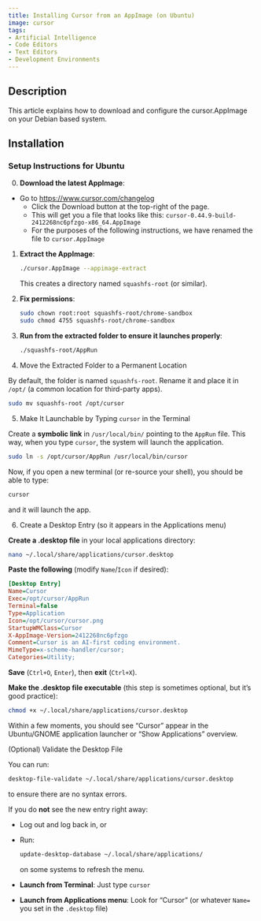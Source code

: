 ```yaml
---
title: Installing Cursor from an AppImage (on Ubuntu)
image: cursor
tags:
- Artificial Intelligence
- Code Editors
- Text Editors
- Development Environments
---
```

## Description

This article explains how to download and configure the cursor.AppImage on your Debian based system.

## Installation

### Setup Instructions for Ubuntu

0. **Download the latest AppImage**:
- Go to https://www.cursor.com/changelog
  - Click the Download button at the top-right of the page.
  - This will get you a file that looks like this: `cursor-0.44.9-build-2412268nc6pfzgo-x86_64.AppImage`
  - For the purposes of the following instructions, we have renamed the file to `cursor.AppImage`

1. **Extract the AppImage**:
   ```bash
   ./cursor.AppImage --appimage-extract
   ```
   This creates a directory named `squashfs-root` (or similar).

2. **Fix permissions**:
   ```bash
   sudo chown root:root squashfs-root/chrome-sandbox
   sudo chmod 4755 squashfs-root/chrome-sandbox
   ```

3. **Run from the extracted folder to ensure it launches properly**:
   ```bash
   ./squashfs-root/AppRun
   ```

4. Move the Extracted Folder to a Permanent Location

By default, the folder is named `squashfs-root`. Rename it and place it in `/opt/` (a common location for third-party apps).

```bash
sudo mv squashfs-root /opt/cursor
```
5. Make It Launchable by Typing `cursor` in the Terminal

Create a **symbolic link** in `/usr/local/bin/` pointing to the `AppRun` file. This way, when you type `cursor`, the system will launch the application.

```bash
sudo ln -s /opt/cursor/AppRun /usr/local/bin/cursor
```

Now, if you open a new terminal (or re-source your shell), you should be able to type:
```bash
cursor
```
and it will launch the app.

6. Create a Desktop Entry (so it appears in the Applications menu)

**Create a .desktop file** in your local applications directory:
   ```bash
   nano ~/.local/share/applications/cursor.desktop
   ```
**Paste the following** (modify `Name`/`Icon` if desired):

```ini
[Desktop Entry]
Name=Cursor
Exec=/opt/cursor/AppRun
Terminal=false
Type=Application
Icon=/opt/cursor/cursor.png
StartupWMClass=Cursor
X-AppImage-Version=2412268nc6pfzgo
Comment=Cursor is an AI-first coding environment.
MimeType=x-scheme-handler/cursor;
Categories=Utility;
```
**Save** (`Ctrl+O`, `Enter`), then **exit** (`Ctrl+X`).

**Make the .desktop file executable** (this step is sometimes optional, but it’s good practice):
   ```bash
   chmod +x ~/.local/share/applications/cursor.desktop
   ```

Within a few moments, you should see “Cursor” appear in the Ubuntu/GNOME application launcher or “Show Applications” overview.

(Optional) Validate the Desktop File

You can run:
```bash
desktop-file-validate ~/.local/share/applications/cursor.desktop
```
to ensure there are no syntax errors.

If you do **not** see the new entry right away:
- Log out and log back in, or  
- Run:
  ```bash
  update-desktop-database ~/.local/share/applications/
  ```
  on some systems to refresh the menu.

- **Launch from Terminal**: Just type `cursor`  
- **Launch from Applications menu**: Look for “Cursor” (or whatever `Name=` you set in the `.desktop` file)
